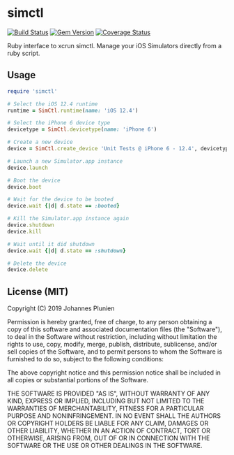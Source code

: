 # simctl

[![Build Status](https://travis-ci.org/plu/simctl.svg?branch=master)](https://travis-ci.org/plu/simctl) [![Gem Version](https://badge.fury.io/rb/simctl.svg)](https://badge.fury.io/rb/simctl) [![Coverage Status](https://coveralls.io/repos/plu/simctl/badge.svg?branch=master&service=github)](https://coveralls.io/github/plu/simctl?branch=master)

Ruby interface to xcrun simctl. Manage your iOS Simulators directly from a ruby script.

## Usage

```ruby
require 'simctl'

# Select the iOS 12.4 runtime
runtime = SimCtl.runtime(name: 'iOS 12.4')

# Select the iPhone 6 device type
devicetype = SimCtl.devicetype(name: 'iPhone 6')

# Create a new device
device = SimCtl.create_device 'Unit Tests @ iPhone 6 - 12.4', devicetype, runtime

# Launch a new Simulator.app instance
device.launch

# Boot the device
device.boot

# Wait for the device to be booted
device.wait {|d| d.state == :booted}

# Kill the Simulator.app instance again
device.shutdown
device.kill

# Wait until it did shutdown
device.wait {|d| d.state == :shutdown}

# Delete the device
device.delete
```

## License (MIT)

Copyright (C) 2019 Johannes Plunien

Permission is hereby granted, free of charge, to any person obtaining a copy of this software and associated documentation files (the "Software"), to deal in the Software without restriction, including without limitation the rights to use, copy, modify, merge, publish, distribute, sublicense, and/or sell copies of the Software, and to permit persons to whom the Software is furnished to do so, subject to the following conditions:

The above copyright notice and this permission notice shall be included in all copies or substantial portions of the Software.

THE SOFTWARE IS PROVIDED "AS IS", WITHOUT WARRANTY OF ANY KIND, EXPRESS OR IMPLIED, INCLUDING BUT NOT LIMITED TO THE WARRANTIES OF MERCHANTABILITY, FITNESS FOR A PARTICULAR PURPOSE AND NONINFRINGEMENT. IN NO EVENT SHALL THE AUTHORS OR COPYRIGHT HOLDERS BE LIABLE FOR ANY CLAIM, DAMAGES OR OTHER LIABILITY, WHETHER IN AN ACTION OF CONTRACT, TORT OR OTHERWISE, ARISING FROM, OUT OF OR IN CONNECTION WITH THE SOFTWARE OR THE USE OR OTHER DEALINGS IN THE SOFTWARE.
